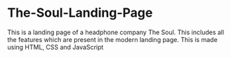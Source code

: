 # The-Soul-Landing-Page
This is a landing page of a headphone company The Soul. This includes all the features which are present in the modern landing page. This is made using HTML, CSS and JavaScript
